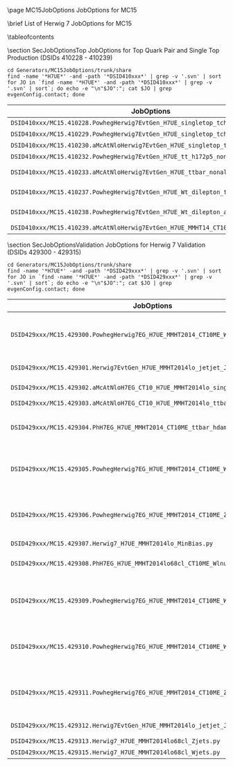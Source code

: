 \page MC15JobOptions JobOptions for MC15

\brief List of Herwig 7 JobOptions for MC15


\tableofcontents


\section SecJobOptionsTop JobOptions for Top Quark Pair and Single Top Production (DSIDs 410228 - 410239)

    cd Generators/MC15JobOptions/trunk/share
    find -name '*H7UE*' -and -path '*DSID410xxx*' | grep -v '.svn' | sort
    for JO in `find -name '*H7UE*' -and -path '*DSID410xxx*' | grep -v '.svn' | sort`; do echo -e "\n"$JO":"; cat $JO | grep evgenConfig.contact; done

JobOptions                                                                        | Contact
--------------------------------------------------------------------------------- | ---------------------------------------------------
`DSID410xxx/MC15.410228.PowhegHerwig7EvtGen_H7UE_singletop_tchan_lept_top.py`     | dominic.hirschbuehl@cern.ch
`DSID410xxx/MC15.410229.PowhegHerwig7EvtGen_H7UE_singletop_tchan_lept_antitop.py` | dominic.hirschbuehl@cern.ch
`DSID410xxx/MC15.410230.aMcAtNloHerwig7EvtGen_H7UE_singletop_tchan_lept.py`       | dominic.hirschbuehl@cern.ch
`DSID410xxx/MC15.410232.PowhegHerwig7EvtGen_H7UE_tt_h172p5_nonallhad.py`          | dominic.hirschbuehl@cern.ch
`DSID410xxx/MC15.410233.aMcAtNloHerwig7EvtGen_H7UE_ttbar_nonallhad.py`            | maria.moreno.llacer@cern.ch, dominic@hirschbuehl.de
`DSID410xxx/MC15.410237.PowhegHerwig7EvtGen_H7UE_Wt_dilepton_top.py`              | cescobar@cern.ch, dominic.hirschbuehl@cern.ch
`DSID410xxx/MC15.410238.PowhegHerwig7EvtGen_H7UE_Wt_dilepton_antitop.py`          | cescobar@cern.ch, dominic.hirschbuehl@cern.ch
`DSID410xxx/MC15.410239.aMcAtNloHerwig7EvtGen_H7UE_MMHT14_CT10ME_Wt_dilepton.py`  | ???


\section SecJobOptionsValidation JobOptions for Herwig 7 Validation (DSIDs 429300 - 429315)

    cd Generators/MC15JobOptions/trunk/share
    find -name '*H7UE*' -and -path '*DSID429xxx*' | grep -v '.svn' | sort
    for JO in `find -name '*H7UE*' -and -path '*DSID429xxx*' | grep -v '.svn' | sort`; do echo -e "\n"$JO":"; cat $JO | grep evgenConfig.contact; done

JobOptions                                                                         | Contact
---------------------------------------------------------------------------------- | ------------------------------------------------------------------------------------------------------------------------------
`DSID429xxx/MC15.429300.PowhegHerwig7EG_H7UE_MMHT2014_CT10ME_WZlvqq_mqq20.py`      | james.robinson@cern.ch, christian.johnson@cern.ch, carlo.enrico.pandini@cern.ch, paolo.francavilla@cern.ch, orel.gueta@cern.ch
`DSID429xxx/MC15.429301.Herwig7EvtGen_H7UE_MMHT2014lo_jetjet_JZ7W.py`              | Haifeng.Li@cern.ch, orel.gueta@cern.ch
`DSID429xxx/MC15.429302.aMcAtNloH7EG_CT10_H7UE_MMHT2014lo_singletop_tchan_lept.py` | dominic.hirschbuehl@cern.ch, orel.gueta@cern.ch
`DSID429xxx/MC15.429303.aMcAtNloH7EG_CT10_H7UE_MMHT2014lo_ttbar_nonallhad.py`      | maria.moreno.llacer@cern.ch
`DSID429xxx/MC15.429304.PhH7EG_H7UE_MMHT2014_CT10ME_ttbar_hdamp172p5_nonallhad.py` | james.robinson@cern.ch, onofrio@liverpool.ac.uk, andrea.helen.knue@cern.ch, orel.gueta@cern.ch
`DSID429xxx/MC15.429305.PowhegHerwig7EG_H7UE_MMHT2014_CT10ME_WZqqvv.py`            | james.robinson@cern.ch, christian.johnson@cern.ch, carlo.enrico.pandini@cern.ch, paolo.francavilla@cern.ch, orel.gueta@cern.ch
`DSID429xxx/MC15.429306.PowhegHerwig7EG_H7UE_MMHT2014_CT10ME_ZZqqll_mqq20mll20.py` | james.robinson@cern.ch, christian.johnson@cern.ch, carlo.enrico.pandini@cern.ch, paolo.francavilla@cern.ch, orel.gueta@cern.ch
`DSID429xxx/MC15.429307.Herwig7_H7UE_MMHT2014lo_MinBias.py`                        | orel.gueta@cern.ch
`DSID429xxx/MC15.429308.PhH7EG_H7UE_MMHT2014lo68cl_CT10ME_WlnuWlnu.py`             | james.robinson@cern.ch, christian.johnson@cern.ch, orel.gueta@cern.ch
`DSID429xxx/MC15.429309.PowhegHerwig7EG_H7UE_MMHT2014_CT10ME_WWlvqq.py`            | james.robinson@cern.ch, christian.johnson@cern.ch, carlo.enrico.pandini@cern.ch, paolo.francavilla@cern.ch, orel.gueta@cern.ch
`DSID429xxx/MC15.429310.PowhegHerwig7EG_H7UE_MMHT2014_CT10ME_WZqqll_mll20.py`      | james.robinson@cern.ch, christian.johnson@cern.ch, carlo.enrico.pandini@cern.ch, paolo.francavilla@cern.ch, orel.gueta@cern.ch
`DSID429xxx/MC15.429311.PowhegHerwig7EG_H7UE_MMHT2014_CT10ME_ZZvvqq_mqq20.py`      | james.robinson@cern.ch, christian.johnson@cern.ch, carlo.enrico.pandini@cern.ch, paolo.francavilla@cern.ch, orel.gueta@cern.ch
`DSID429xxx/MC15.429312.Herwig7EvtGen_H7UE_MMHT2014lo_jetjet_JZ2W.py`              | Haifeng.Li@cern.ch, orel.gueta@cern.ch
`DSID429xxx/MC15.429313.Herwig7_H7UE_MMHT2014lo68cl_Zjets.py`                      | Orel Gueta
`DSID429xxx/MC15.429315.Herwig7_H7UE_MMHT2014lo68cl_Wjets.py`                      | Orel Gueta